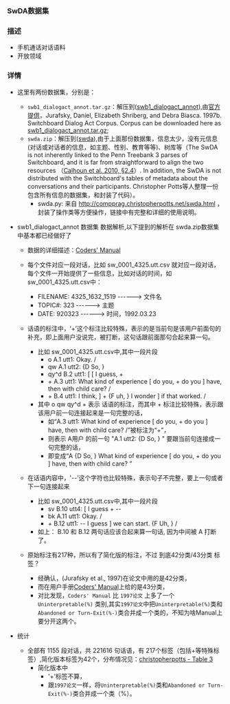 ### SwDA数据集

### 描述
- 手机通话对话语料
- 开放领域

### 详情
- 这里有两份数据集，分别是：
    - `swb1_dialogact_annot.tar.gz`：解压到([swb1_dialogact_annot](https://github.com/JDwangmo/sentiment_classification/tree/master/dataset/SwDA_26/swb1_dialogact_annot)),由[官方提供](http://web.stanford.edu/~jurafsky/ws97/)，Jurafsky, Daniel, Elizabeth Shriberg, and Debra Biasca. 1997b. Switchboard Dialog Act Corpus. Corpus can be downloaded here as [swb1_dialogact_annot.tar.gz](http://web.stanford.edu/~jurafsky/swb1_dialogact_annot.tar.gz);
    - `swda.zip`：解压到([swda](https://github.com/JDwangmo/sentiment_classification/tree/master/dataset/SwDA_26/swda)),由于上面那份数据集，信息太少，没有元信息(对话或对话者的信息，如主题、性别、教育等等)、树库等（The SwDA is not inherently linked to the Penn Treebank 3 parses of Switchboard, and it is far from straightforward to align the two resources （[Calhoun et al. 2010, §2.4](http://compprag.christopherpotts.net/bibliography.html#NXT-Switchboard)）. In addition, the SwDA is not distributed with the Switchboard's tables of metadata about the conversations and their participants. Christopher Potts等人整理一份包含所有信息的数据集，和封装了代码）。
        - swda.py: 来自 http://compprag.christopherpotts.net/swda.html ，封装了操作类等方便操作，链接中有完整和详细的使用说明。

- swb1_dialogact_annot 数据集 数据解析,以下提到的解析在 swda.zip数据集中基本都已经做好了
    - 数据的详细描述：[Coders' Manual](http://web.stanford.edu/~jurafsky/ws97/manual.august1.html)
    - 每个文件对应一段对话，比如 sw_0001_4325.utt.csv 就对应一段对话，每个文件一开始提供了一些信息，比如对话的时间，如sw_0001_4325.utt.csv中：
        - FILENAME:	4325_1632_1519   ------>   文件名
        - TOPIC#:	323              ------>   主题
        - DATE:		920323           ------>   时间，1992.03.23
        
    - 话语的标注中，‘+’这个标注比较特殊，表示的是当前句是该用户前面句的补充，即上面用户没说完，被打断，这句话跟前面那句合起来算一句。
        - 比如 sw_0001_4325.utt.csv中,其中一段片段 
            - o           A.1 utt1: Okay.  /
            - qw          A.1 utt2: {D So, }   
            - qy^d        B.2 utt1: [ [ I guess, +   
            - \+          A.3 utt1: What kind of experience \[ do you, + do you \] have, then with child care? /  
            - \+          B.4 utt1: I think, ] + {F uh, } I wonder ] if that worked. /  
        -  其中 o qw qy^d + 表示 话语的标注，而其中 + 标注比较特殊，表示跟该用户前一句连接起来是一句完整的话，
            - 如“A.3 utt1: What kind of experience \[ do you, + do you \] have, then with child care? /”被标注为“+”，
            - 则表示 A用户 的前一句 "A.1 utt2: {D So, } " 要跟当前句连接成一句完整的话，
            - 即变成“A  {D So, } What kind of experience \[ do you, + do you \] have, then with child care? ”
        
    - 在话语内容中，'--'这个字符也比较特殊，表示句子不完整，要上一句或者下一句连接起来
        - 比如 sw_0001_4325.utt.csv中,其中一段片段
            - sv          B.10 utt4: [ I guess + --   
            - bk          A.11 utt1: Okay. /  
            - \+          B.12 utt1: -- I guess ] we can start.  {F Uh, } / 
        - 如上： B.10 和 B.12 两句话应该合起来算一句话, 因为中间被 A 打断了。
        
     - 原始标注有217种，所以有了简化版的标注，不过 到底42分类/43分类 标签？
        - 经确认，(Jurafsky et al., 1997)在论文中用的是42分类，
        - 而在用户手册[Coders' Manual](http://web.stanford.edu/~jurafsky/ws97/manual.august1.html)上给的是43分类，
        - 对比发现，`Coders' Manual` 比 `1997论文` 上多了一个 `Uninterpretable(%)` 类别,其实`1997论文`中把`Uninterpretable(%)`类和`Abandoned or Turn-Exit(%-)`类合并成一个类的，不知为啥Manual上要分开这两个。

- 统计
    - 全部有 1155 段对话，共 221616 句话语，有 217个标签（包括\+等特殊标签）,简化版本标签为42个，分布情况见：[christopherpotts - Table 3](http://compprag.christopherpotts.net/swda.html)
        - 简化版本中
            - '+'标签不算，
            - 跟`1997论文`一样，将`Uninterpretable(%)`类和`Abandoned or Turn-Exit(%-)`类合并成一个类（%）。
